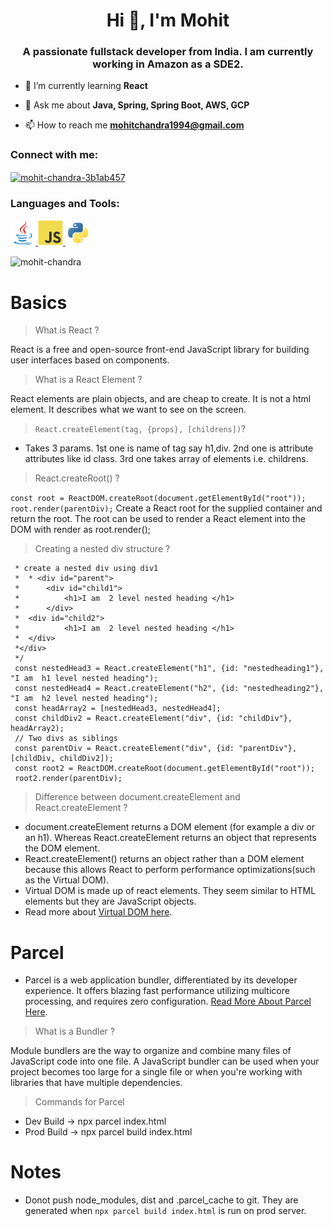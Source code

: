 <h1 align="center">Hi 👋, I'm Mohit</h1>
<h3 align="center">A passionate fullstack developer from India. I am currently working in Amazon as a SDE2.</h3>

- 🌱 I’m currently learning **React**

- 💬 Ask me about **Java, Spring, Spring Boot, AWS, GCP**

- 📫 How to reach me **mohitchandra1994@gmail.com**

<h3 align="left">Connect with me:</h3>
<p align="left">
<a href="https://linkedin.com/in/mohit-chandra-3b1ab457" target="blank"><img align="center" src="https://raw.githubusercontent.com/rahuldkjain/github-profile-readme-generator/master/src/images/icons/Social/linked-in-alt.svg" alt="mohit-chandra-3b1ab457" height="30" width="40" /></a>
</p>

<h3 align="left">Languages and Tools:</h3>
<p align="left"> <a href="https://www.java.com" target="_blank" rel="noreferrer"> <img src="https://raw.githubusercontent.com/devicons/devicon/master/icons/java/java-original.svg" alt="java" width="40" height="40"/> </a> <a href="https://developer.mozilla.org/en-US/docs/Web/JavaScript" target="_blank" rel="noreferrer"> <img src="https://raw.githubusercontent.com/devicons/devicon/master/icons/javascript/javascript-original.svg" alt="javascript" width="40" height="40"/> </a> <a href="https://www.python.org" target="_blank" rel="noreferrer"> <img src="https://raw.githubusercontent.com/devicons/devicon/master/icons/python/python-original.svg" alt="python" width="40" height="40"/> </a> </p>

<p><img align="center" src="https://github-readme-stats.vercel.app/api/top-langs?username=mohit-chandra&show_icons=true&locale=en&layout=compact" alt="mohit-chandra" /></p>

# Basics 

> What is React ?

React is a free and open-source front-end JavaScript library for building user interfaces based on components.

> What is a React Element ?

React elements are plain objects, and are cheap to create. It is not a html element. It describes what we want to see on the screen.

> `React.createElement(tag, {props}, [childrens])`?

- Takes 3 params. 1st one is name of tag say h1,div. 2nd one is attribute attributes like id class. 3rd one takes array of elements i.e. childrens.

> React.createRoot() ?

`const root = ReactDOM.createRoot(document.getElementById("root"));
root.render(parentDiv);`
Create a React root for the supplied container and return the root. The root can be used to render a React element into the DOM with render as root.render();

> Creating a nested div structure ?

``` /**
 * create a nested div using div1
 *  * <div id="parent">
 *      <div id="child1">
 *          <h1>I am  2 level nested heading </h1>
 *      </div>
 *  <div id="child2">
 *          <h1>I am  2 level nested heading </h1>
 *  </div>
 *</div> 
 */
 const nestedHead3 = React.createElement("h1", {id: "nestedheading1"}, "I am  h1 level nested heading");
 const nestedHead4 = React.createElement("h2", {id: "nestedheading2"}, "I am  h2 level nested heading");
 const headArray2 = [nestedHead3, nestedHead4];
 const childDiv2 = React.createElement("div", {id: "childDiv"}, headArray2);
 // Two divs as siblings
 const parentDiv = React.createElement("div", {id: "parentDiv"}, [childDiv, childDiv2]);
 const root2 = ReactDOM.createRoot(document.getElementById("root"));
 root2.render(parentDiv);
 ```
 > Difference between document.createElement and React.createElement ? 

- document.createElement returns a DOM element (for example a div or an h1). Whereas React.createElement returns an object that represents the DOM element.
- React.createElement() returns an object rather than a DOM element because this allows React to perform performance optimizations(such as the Virtual DOM).
- Virtual DOM is made up of react elements. They seem similar to HTML elements but they are JavaScript objects.
- Read more about [Virtual DOM here](https://www.geeksforgeeks.org/reactjs-virtual-dom/).

# Parcel

- Parcel is a web application bundler, differentiated by its developer experience. It offers blazing fast performance utilizing multicore processing, and requires zero configuration.
[Read More About Parcel Here](https://parceljs.org/features/development/).
> What is a Bundler ?

Module bundlers are the way to organize and combine many files of JavaScript code into one file. A JavaScript bundler can be used when your project becomes too large for a single file or when you're working with libraries that have multiple dependencies.

> Commands for Parcel 

- Dev Build -> npx parcel index.html
- Prod Build -> npx parcel build index.html

# Notes
- Donot push node_modules, dist and .parcel_cache to git. They are generated when `npx parcel build index.html` is run on prod server.

 
